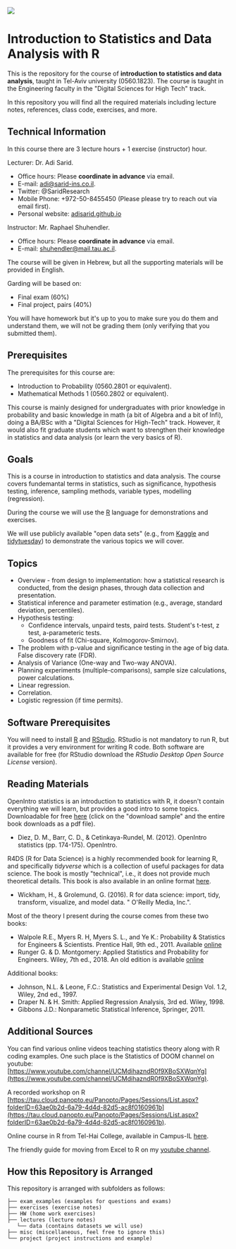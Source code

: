 ![](https://raw.githubusercontent.com/adisarid/intro_statistics_R/bcdb6af4058308ebe999d0a477d6a1bb9030ffa2/misc/tau_engineering_logo.png)

# Introduction to Statistics and Data Analysis with R

This is the repository for the course of **introduction to statistics and data analysis**, taught in Tel-Aviv university (0560.1823). The course is taught in the Engineering faculty in the "Digital Sciences for High Tech" track.

In this repository you will find all the required materials including lecture notes, references, class code, exercises, and more.

## Technical Information

In this course there are 3 lecture hours + 1 exercise (instructor) hour.

Lecturer: Dr. Adi Sarid.

   * Office hours: Please **coordinate in advance** via email.
   * E-mail: adi@sarid-ins.co.il.
   * Twitter: @SaridResearch
   * Mobile Phone: +972-50-8455450 (Please please try to reach out via email first).
   * Personal website: [adisarid.github.io](adisarid.github.io)

Instructor: Mr. Raphael Shuhendler.

   * Office hours: Please **coordinate in advance** via email.
   * E-mail: shuhendler@mail.tau.ac.il.

The course will be given in Hebrew, but all the supporting materials will be provided in English.

Garding will be based on: 

   * Final exam (60%)
   * Final project, pairs (40%)

You will have homework but it's up to you to make sure you do them and understand them, we will not be grading them (only verifying that you submitted them).

## Prerequisites

The prerequisites for this course are:

   * Introduction to Probability (0560.2801 or equivalent). 
   * Mathematical Methods 1 (0560.2802 or equivalent).
   
This course is mainly designed for undergraduates with prior knowledge in probability and basic knowledge in math (a bit of Algebra and a bit of Infi), doing a BA/BSc with a "Digital Sciences for High-Tech" track. However, it would also fit graduate students which want to strengthen their knowledge in statistics and data analysis (or learn the very basics of R).

## Goals

This is a course in introduction to statistics and data analysis. The course covers fundemantal terms in statistics, such as significance, hypothesis testing, inference, sampling methods, variable types, modelling (regression).

During the course we will use the [R](https://www.r-project.org) language for demonstrations and exercises.

We will use publicly available "open data sets" (e.g., from [Kaggle](https://kaggle.com) and [tidytuesday](https://github.com/rfordatascience/tidytuesday)) to demonstrate the various topics we will cover.

## Topics

   * Overview - from design to implementation: how a statistical research is conducted, from the design phases, through data collection and presentation.
   * Statistical inference and parameter estimation (e.g., average, standard deviation, percentiles).
   * Hypothesis testing:
      * Confidence intervals, unpaird tests, paird tests. Student's t-test, z test, a-parameteric tests.
	  * Goodness of fit (Chi-square, Kolmogorov-Smirnov).
   * The problem with p-value and significance testing in the age of big data. False discovery rate (FDR).
   * Analysis of Variance (One-way and Two-way ANOVA).
   * Planning experiments (multiple-comparisons), sample size calculations, power calculations.
   * Linear regression.
   * Correlation.
   * Logistic regression (if time permits).

## Software Prerequisites

You will need to install [R](https://www.r-project.org) and [RStudio](https://rstudio.com/products/rstudio/download/). RStudio is not mandatory to run R, but it provides a very environment for writing R code. Both software are available for free (for RStudio download the *RStudio Desktop Open Source License* version).

## Reading Materials

OpenIntro statistics is an introduction to statistics with R, it doesn't contain everything we will learn, but provides a good intro to some topics. Downloadable for free [here](https://leanpub.com/openintro-statistics/) (click on the "download sample" and the entire book downloads as a pdf file).

   * Diez, D. M., Barr, C. D., & Cetinkaya-Rundel, M. (2012). OpenIntro statistics (pp. 174-175). OpenIntro.

R4DS (R for Data Science) is a highly recommended book for learning R, and specifically *tidyverse* which is a collection of useful packages for data science. The book is mostly "technical", i.e., it does not provide much theoretical details. This book is also available in an online format [here](https://r4ds.had.co.nz/).

   * Wickham, H., & Grolemund, G. (2016). R for data science: import, tidy, transform, visualize, and model data. " O'Reilly Media, Inc.".

Most of the theory I present during the course comes from these two books:

   * Walpole R.E., Myers R. H, Myers S. L., and Ye K.: Probability & Statistics for Engineers & Scientists. Prentice Hall, 9th ed., 2011. Available [online](https://fac.ksu.edu.sa/sites/default/files/probability_and_statistics_for_engineers_and_scientisst.pdf)
   * Runger G. & D. Montgomery: Applied Statistics and Probability for Engineers. Wiley, 7th ed., 2018. An old edition is available [online](http://www.um.edu.ar/math/montgomery.pdf)
   
Additional books:

   * Johnson, N.L. & Leone, F.C.: Statistics and Experimental Design Vol. 1.2, Wiley, 2nd ed., 1997.
   * Draper N. & H. Smith: Applied Regression Analysis, 3rd  ed. Wiley, 1998.
   * Gibbons J.D.: Nonparametic Statistical Inference, Springer, 2011.

## Additional Sources

You can find various online videos teaching statistics theory along with R coding examples. One such place is the Statistics of DOOM channel on youtube: [https://www.youtube.com/channel/UCMdihazndR0f9XBoSXWqnYg](https://www.youtube.com/channel/UCMdihazndR0f9XBoSXWqnYg).

A recorded workshop on R [https://tau.cloud.panopto.eu/Panopto/Pages/Sessions/List.aspx?folderID=63ae0b2d-6a79-4d4d-82d5-ac8f0160961b](https://tau.cloud.panopto.eu/Panopto/Pages/Sessions/List.aspx?folderID=63ae0b2d-6a79-4d4d-82d5-ac8f0160961b).

Online course in R from Tel-Hai College, available in Campus-IL [here](https://campus.gov.il/course/telhai-acd-rfp4-telhai-r/).

The friendly guide for moving from Excel to R on my [youtube channel](https://www.youtube.com/watch?v=yRTD1zP5iEM&list=PLvH84evAlP42YtWm3XTjfK2ksC4evTg_U).

## How this Repository is Arranged

This repository is arranged with subfolders as follows:

```
├── exam_examples (examples for questions and exams)
├── exercises (exercise notes)
├── HW (home work exercises)
├── lectures (lecture notes)
   └── data (contains datasets we will use)
├── misc (miscellaneous, feel free to ignore this)
└── project (project instructions and example)
```
